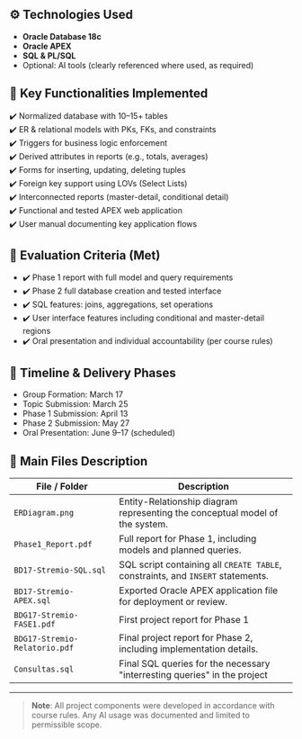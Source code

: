 
## ⚙️ Technologies Used

- **Oracle Database 18c**
- **Oracle APEX**
- **SQL & PL/SQL**
- Optional: AI tools (clearly referenced where used, as required)

## 🧪 Key Functionalities Implemented

✔️ Normalized database with 10–15+ tables  
✔️ ER & relational models with PKs, FKs, and constraints  
✔️ Triggers for business logic enforcement  
✔️ Derived attributes in reports (e.g., totals, averages)  
✔️ Forms for inserting, updating, deleting tuples  
✔️ Foreign key support using LOVs (Select Lists)  
✔️ Interconnected reports (master-detail, conditional detail)  
✔️ Functional and tested APEX web application  
✔️ User manual documenting key application flows

## 🧾 Evaluation Criteria (Met)

- ✔️ Phase 1 report with full model and query requirements
- ✔️ Phase 2 full database creation and tested interface
- ✔️ SQL features: joins, aggregations, set operations
- ✔️ User interface features including conditional and master-detail regions
- ✔️ Oral presentation and individual accountability (per course rules)

## 📅 Timeline & Delivery Phases

- Group Formation: March 17  
- Topic Submission: March 25  
- Phase 1 Submission: April 13  
- Phase 2 Submission: May 27  
- Oral Presentation: June 9–17 (scheduled)

## 📂 Main Files Description

| File / Folder                | Description                                                                     |
| ---------------------------- | ------------------------------------------------------------------------------- |
| `ERDiagram.png`              | Entity-Relationship diagram representing the conceptual model of the system.    |
| `Phase1_Report.pdf`          | Full report for Phase 1, including models and planned queries.                  |
| `BD17-Stremio-SQL.sql`       | SQL script containing all `CREATE TABLE`, constraints, and `INSERT` statements. |
| `BD17-Stremio-APEX.sql`      | Exported Oracle APEX application file for deployment or review.                 |
| `BDG17-Stremio-FASE1.pdf`    | First project report for Phase 1                                                |
| `BDG17-Stremio-Relatorio.pdf`| Final project report for Phase 2, including implementation details.             |
| `Consultas.sql`              | Final SQL queries for the necessary "interresting queries" in the project       |


---

> **Note**: All project components were developed in accordance with course rules. Any AI usage was documented and limited to permissible scope.
